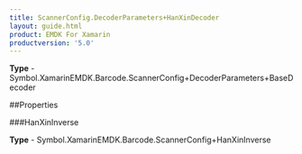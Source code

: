 ```yaml
---
title: ScannerConfig.DecoderParameters+HanXinDecoder
layout: guide.html
product: EMDK For Xamarin 
productversion: '5.0' 
---
```



**Type** - Symbol.XamarinEMDK.Barcode.ScannerConfig+DecoderParameters+BaseDecoder

##Properties

###HanXinInverse


**Type** - Symbol.XamarinEMDK.Barcode.ScannerConfig+HanXinInverse
